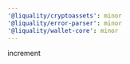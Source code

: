 ```yaml
---
'@liquality/cryptoassets': minor
'@liquality/error-parser': minor
'@liquality/wallet-core': minor
---
```


increment
